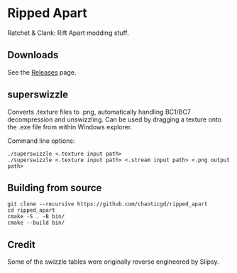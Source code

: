 # Ripped Apart

Ratchet & Clank: Rift Apart modding stuff.

## Downloads

See the [Releases](https://github.com/chaoticgd/ripped_apart/releases) page.

## superswizzle

Converts .texture files to .png, automatically handling BC1/BC7 decompression and unswizzling. Can be used by dragging a texture onto the .exe file from within Windows explorer.

Command line options:

	./superswizzle <.texture input path>
	./superswizzle <.texture input path> <.stream input path> <.png output path>

## Building from source
	
	git clone --recursive https://github.com/chaoticgd/ripped_apart
	cd ripped_apart
	cmake -S . -B bin/
	cmake --build bin/

## Credit

Some of the swizzle tables were originally reverse engineered by Slipsy.
